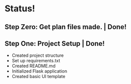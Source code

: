 # Status!

## Step Zero: Get plan files made.  | Done!
## Step One: Project Setup  | Done!
- Created project structure
- Set up requirements.txt
- Created README.md
- Initialized Flask application
- Created basic UI template